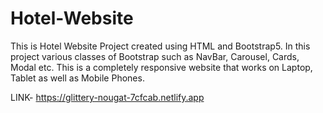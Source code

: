 # Hotel-Website
This is Hotel Website Project created using HTML and Bootstrap5. In this project various classes of Bootstrap such as NavBar, Carousel, Cards, Modal etc. This is a completely responsive website that works on Laptop, Tablet as well as Mobile Phones.

LINK- https://glittery-nougat-7cfcab.netlify.app
